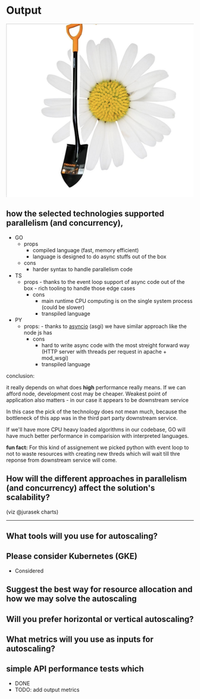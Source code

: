 
# Output
 
![logo](./logo.png)

## how the selected technologies supported parallelism (and concurrency),

- GO
	- props
		- compiled language (fast, memory efficient)
		- language is designed to do async stuffs out of the box
	- cons
		- harder syntax to handle parallelism code	 
- TS
  - props
		- thanks to the event loop support of async code out of the box
		- rich tooling to handle those edge cases
	- cons
		- main runtime CPU computing is on the single system process (could be slower)
		- transpiled language
- PY
  - props:
		- thanks to [asyncio](https://docs.python.org/3/library/asyncio.html) (asgi) we have similar approach like the node js has
	- cons
	 	- hard to write async code with the most streight forward way	(HTTP server with threads per request in apache + mod_wsgi)
		- transpiled language
	
conclusion: 

it really depends on what does __high__ performance really means. If we can afford 
node, development cost may be cheaper. Weakest point of application also matters  - in our case it appears to be downstream service 

In this case the pick of the technology does not mean much,
because the bottleneck of this app was in the third part party downstream service.

If we'll have more CPU heavy loaded algorithms in our codebase, 
GO will have much better performance in comparision with interpreted languages.

**fun fact:**
For this kind of assignement we picked python with event loop to not to waste resources with creating new threds which will wait till thre reponse from downstream service will come.

## How will the different approaches in parallelism (and concurrency) affect the solution's scalability?

(viz @jurasek charts)

------------------------------------------ 

## What tools will you use for autoscaling? 

## Please consider Kubernetes (GKE) 

- Considered


## Suggest the best way for resource allocation and how we may solve the autoscaling


## Will you prefer horizontal or vertical autoscaling?

## What metrics will you use as inputs for autoscaling?

## simple API performance tests which

- DONE
- TODO: add output metrics